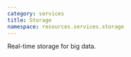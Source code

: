 ```yaml
---
category: services
title: Storage
namespace: resources.services.storage
---
```


<p>Real-time storage for big data.</p>
